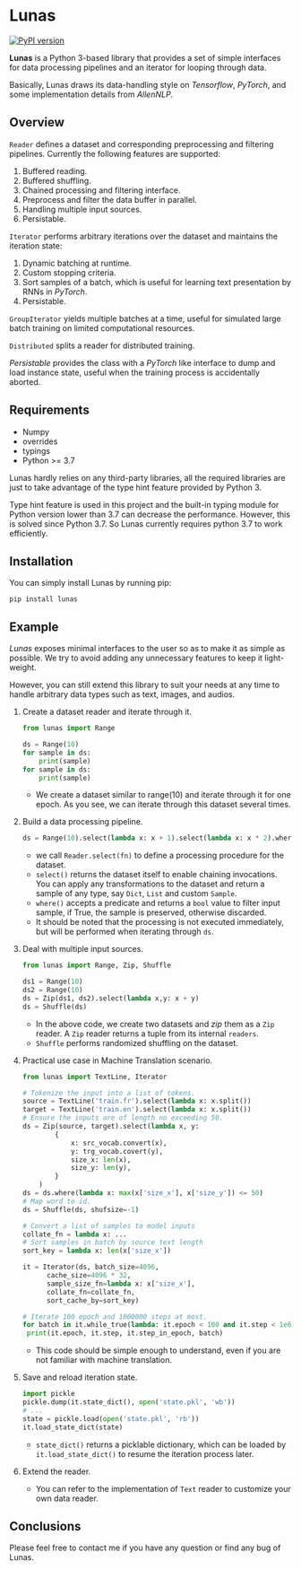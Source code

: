
# Lunas

[![PyPI version](https://img.shields.io/badge/pypi-v0.3.2-limegreen.svg)](https://github.com/pluiez/lunas)

**Lunas** is a Python 3-based library that provides a set of simple interfaces for data processing pipelines and an iterator for looping through data.

Basically, Lunas draws its data-handling style on *Tensorflow*, *PyTorch*, and some implementation details from *AllenNLP*.

## Overview

`Reader` defines a dataset and corresponding preprocessing and filtering pipelines. Currently the following features are supported:

1. Buffered reading.
2. Buffered shuffling.
3. Chained processing and filtering interface.
4. Preprocess and filter the data buffer in parallel.
5. Handling multiple input sources.
6. Persistable.

`Iterator` performs arbitrary iterations over the dataset and maintains the iteration state:

1. Dynamic batching at runtime.
2. Custom stopping criteria.
3. Sort samples of a batch, which is useful for learning text presentation by RNNs in *PyTorch*.
4. Persistable.

`GroupIterator` yields multiple batches at a time, 
useful for simulated large batch training on limited computational resources.

`Distributed` splits a reader for distributed training.

*Persistable* provides the class with a *PyTorch* like interface to dump and load instance state, useful when the training process is accidentally aborted.

## Requirements

- Numpy
- overrides
- typings
- Python >= 3.7

Lunas hardly relies on any third-party libraries, all the required libraries are just
to take advantage of the type hint feature provided by Python 3.

Type hint feature is used in this project and the built-in typing module for Python version lower than 3.7 can decrease the performance. However, this is solved since Python 3.7. So Lunas currently requires python 3.7 to work efficiently.

## Installation

You can simply install Lunas by running pip:

```
pip install lunas
```

## Example

*Lunas* exposes minimal interfaces to the user so as to make it as simple as possible. We try to avoid adding any unnecessary features to keep it light-weight.

However, you can still extend this library to suit your needs at any time to handle arbitrary data types such as text, images, and audios.

1. Create a dataset reader and iterate through it.

   ```python
   from lunas import Range

   ds = Range(10)
   for sample in ds:
       print(sample)
   for sample in ds:
       print(sample)
   ```

   - We create a dataset similar to range(10) and iterate through it for one epoch.
   As you see, we can iterate through this dataset several times.

2. Build a data processing pipeline.

   ```python
   ds = Range(10).select(lambda x: x + 1).select(lambda x: x * 2).where(lambda x: x % 2 == 0)
   ```

   - we call `Reader.select(fn)` to define a processing procedure for the dataset.
   - `select()` returns the dataset itself to enable chaining invocations. You can apply any transformations to the dataset and return a sample of any type, say `Dict`, `List` and custom `Sample`.
   - `where()` accepts a predicate and returns a `bool` value to filter input sample, if True, the sample is preserved, otherwise discarded.
   - It should be noted that the processing is not executed immediately, but will be performed when iterating through `ds`.

3. Deal with multiple input sources.

   ```python
   from lunas import Range, Zip, Shuffle

   ds1 = Range(10)
   ds2 = Range(10)
   ds = Zip(ds1, ds2).select(lambda x,y: x + y)
   ds = Shuffle(ds)
   ```

   - In the above code, we create two datasets and *zip* them as a `Zip` reader. A `Zip` reader returns a tuple from its internal `readers`.
   - `Shuffle` performs randomized shuffling on the dataset.

4. Practical use case in Machine Translation scenario.

   ```python
   from lunas import TextLine, Iterator

   # Tokenize the input into a list of tokens.
   source = TextLine('train.fr').select(lambda x: x.split())
   target = TextLine('train.en').select(lambda x: x.split()) 
   # Ensure the inputs are of length no exceeding 50.
   ds = Zip(source, target).select(lambda x, y: 
		   {
			   x: src_vocab.convert(x),
			   y: trg_vocab.covert(y),
			   size_x: len(x),
			   size_y: len(y),
		   }
	   )
   ds = ds.where(lambda x: max(x['size_x'], x['size_y']) <= 50)
   # Map word to id.
   ds = Shuffle(ds, shufsize=-1)

   # Convert a list of samples to model inputs
   collate_fn = lambda x: ...
   # Sort samples in batch by source text length
   sort_key = lambda x: len(x['size_x'])

   it = Iterator(ds, batch_size=4096, 
	     cache_size=4096 * 32, 
	     sample_size_fn=lambda x: x['size_x'], 
	     collate_fn=collate_fn, 
	     sort_cache_by=sort_key)

   # Iterate 100 epoch and 1000000 steps at most.
   for batch in it.while_true(lambda: it.epoch < 100 and it.step < 1e6):
   	print(it.epoch, it.step, it.step_in_epoch, batch)

   ```

   - This code should be simple enough to understand, even if you are not familiar with machine translation.

2. Save and reload iteration state.

   ```python
   import pickle
   pickle.dump(it.state_dict(), open('state.pkl', 'wb'))
   # ...
   state = pickle.load(open('state.pkl', 'rb'))
   it.load_state_dict(state)
   ```

   - `state_dict()` returns a picklable dictionary, which can be loaded by `it.load_state_dict()` to resume the iteration process later.

3. Extend the reader.

   - You can refer to the implementation of `Text` reader to customize your own data reader.

## Conclusions

Please feel free to contact me if you have any question or find any bug of Lunas.